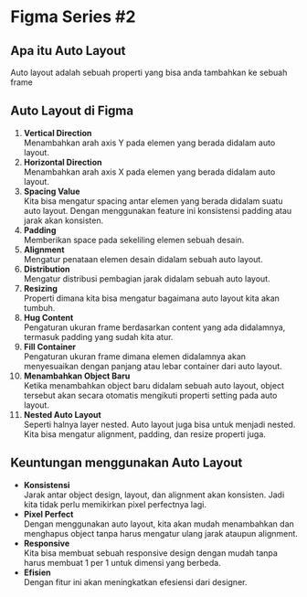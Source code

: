 # Figma Series #2

## Apa itu Auto Layout
Auto layout adalah sebuah properti yang bisa anda tambahkan ke sebuah frame

## Auto Layout di Figma
1) **Vertical Direction** <br/> Menambahkan arah axis Y pada elemen yang berada didalam auto layout.
2) **Horizontal Direction** <br/> Menambahkan arah axis X pada elemen yang berada didalam auto layout.
3) **Spacing Value** <br/> Kita bisa mengatur spacing antar elemen yang berada didalam suatu auto layout. Dengan menggunakan feature ini konsistensi padding atau jarak akan konsisten.
4) **Padding** <br/> Memberikan space pada sekeliling elemen sebuah desain.
5) **Alignment** <br/> Mengatur penataan elemen desain didalam sebuah auto layout.
6) **Distribution** <br/> Mengatur distribusi pembagian jarak didalam sebuah auto layout.
7) **Resizing** <br/> Properti dimana kita bisa mengatur bagaimana auto layout kita akan tumbuh.
8) **Hug Content** <br/> Pengaturan ukuran frame berdasarkan content yang ada didalamnya, termasuk padding yang sudah kita atur.
9) **Fill Container** <br/> Pengaturan ukuran frame dimana elemen didalamnya akan menyesuaikan dengan panjang atau lebar container dari auto layout. 
10) **Menambahkan Object Baru** <br/> Ketika menambahkan object baru didalam sebuah auto layout, object tersebut akan secara otomatis mengikuti properti setting pada auto layout.
11) **Nested Auto Layout** <br/> Seperti halnya layer nested. Auto layout juga bisa untuk menjadi nested. Kita bisa mengatur alignment, padding, dan resize properti juga.

## Keuntungan menggunakan Auto Layout
- **Konsistensi** <br/> Jarak antar object design, layout, dan alignment akan konsisten. Jadi kita tidak perlu memikirkan pixel perfectnya lagi.
- **Pixel Perfect** <br/> Dengan menggunakan auto layout, kita akan mudah menambahkan dan menghapus object tanpa harus mengatur ulang jarak ataupun alignment.
- **Responsive** <br/> Kita bisa membuat sebuah responsive design dengan mudah tanpa harus membuat 1 per 1 untuk dimensi yang berbeda.
- **Efisien** <br/> Dengan fitur ini akan meningkatkan efesiensi dari designer.
